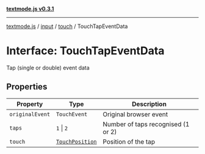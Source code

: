[**textmode.js v0.3.1**](../../../../../../README.md)

***

[textmode.js](../../../../../../README.md) / [input](../../../README.md) / [touch](../README.md) / TouchTapEventData

# Interface: TouchTapEventData

Tap (single or double) event data

## Properties

| Property | Type | Description |
| ------ | ------ | ------ |
| <a id="originalevent"></a> `originalEvent` | `TouchEvent` | Original browser event |
| <a id="taps"></a> `taps` | `1` \| `2` | Number of taps recognised (1 or 2) |
| <a id="touch"></a> `touch` | [`TouchPosition`](TouchPosition.md) | Position of the tap |

